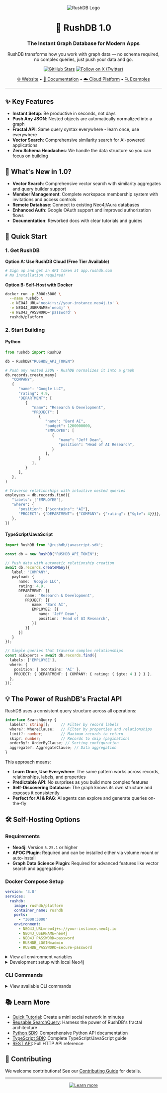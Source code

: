 <!-- filepath: /Users/onepx/personal/rushdb/README.md -->
<div align="center">

![RushDB Logo](https://raw.githubusercontent.com/rush-db/rushdb/main/rushdb-logo.svg)

# 🚀 RushDB 1.0

### The Instant Graph Database for Modern Apps

RushDB transforms how you work with graph data — no schema required, no complex queries, just push your data and go.

[![GitHub Stars](https://img.shields.io/github/stars/rush-db/rushdb?style=social)](https://github.com/rush-db/rushdb)
[![Follow on X (Twitter)](https://img.shields.io/twitter/follow/rushdb?style=social)](https://x.com/RushDatabase)

[🌐 Website](https://rushdb.com) • [📖 Documentation](https://docs.rushdb.com) • [☁️ Cloud Platform](https://app.rushdb.com) • [🔍 Examples](https://github.com/rush-db/examples)

</div>

---

## ✨ Key Features

- **Instant Setup**: Be productive in seconds, not days
- **Push Any JSON**: Nested objects are automatically normalized into a graph
- **Fractal API**: Same query syntax everywhere - learn once, use everywhere
- **Vector Search**: Comprehensive similarity search for AI-powered applications
- **Zero Schema Headaches**: We handle the data structure so you can focus on building

## 🌟 What's New in 1.0?

- **Vector Search**: Comprehensive vector search with similarity aggregates and query builder support
- **Member Management**: Complete workspace membership system with invitations and access controls
- **Remote Database**: Connect to existing Neo4j/Aura databases
- **Enhanced Auth**: Google OAuth support and improved authorization flows
- **Documentation**: Reworked docs with clear tutorials and guides

## 🚀 Quick Start

### 1. Get RushDB

**Option A: Use RushDB Cloud (Free Tier Available)**
```bash
# Sign up and get an API token at app.rushdb.com
# No installation required!
```

**Option B: Self-Host with Docker**
```bash
docker run -p 3000:3000 \
  --name rushdb \
  -e NEO4J_URL='neo4j+s://your-instance.neo4j.io' \
  -e NEO4J_USERNAME='neo4j' \
  -e NEO4J_PASSWORD='password' \
  rushdb/platform
```

### 2. Start Building

#### Python
```python
from rushdb import RushDB

db = RushDB("RUSHDB_API_TOKEN")

# Push any nested JSON - RushDB normalizes it into a graph
db.records.create_many(
   "COMPANY",
   {
      "name": "Google LLC",
      "rating": 4.9,
      "DEPARTMENT": [
         {
            "name": "Research & Development",
            "PROJECT": [
               {
                  "name": "Bard AI",
                  "budget": 1200000000,
                  "EMPLOYEE": [
                     {
                        "name": "Jeff Dean",
                        "position": "Head of AI Research",
                     }
                  ],
               }
            ],
         }
      ],
   },
)

# Traverse relationships with intuitive nested queries
employees = db.records.find({
   "labels": ["EMPLOYEE"],
   "where": {
      "position": {"$contains": "AI"},
      "PROJECT": {"DEPARTMENT": {"COMPANY": {"rating": {"$gte": 4}}}},
   },
})
```

#### TypeScript/JavaScript
```typescript
import RushDB from '@rushdb/javascript-sdk';

const db = new RushDB("RUSHDB_API_TOKEN");

// Push data with automatic relationship creation
await db.records.createMany({
   label: "COMPANY",
   payload: {
      name: 'Google LLC',
      rating: 4.9,
      DEPARTMENT: [{
         name: 'Research & Development',
         PROJECT: [{
            name: 'Bard AI',
            EMPLOYEE: [{
               name: 'Jeff Dean',
               position: 'Head of AI Research',
            }]
         }]
      }]
   }
});

// Simple queries that traverse complex relationships
const aiExperts = await db.records.find({
  labels: ['EMPLOYEE'],
  where: {
    position: { $contains: 'AI' },
    PROJECT: { DEPARTMENT: { COMPANY: { rating: { $gte: 4 } } } },
  },
});
```

## 💡 The Power of RushDB's Fractal API

RushDB uses a consistent query structure across all operations:

```typescript
interface SearchQuery {
  labels?: string[];     // Filter by record labels
  where?: WhereClause;   // Filter by properties and relationships
  limit?: number;        // Maximum records to return
  skip?: number;         // Records to skip (pagination)
  orderBy?: OrderByClause; // Sorting configuration
  aggregate?: AggregateClause; // Data aggregation
}
```

This approach means:
- **Learn Once, Use Everywhere**: The same pattern works across records, relationships, labels, and properties
- **Predictable API**: No surprises as you build more complex features
- **Self-Discovering Database**: The graph knows its own structure and exposes it consistently
- **Perfect for AI & RAG**: AI agents can explore and generate queries on-the-fly

## 🛠️ Self-Hosting Options

### Requirements
- **Neo4j**: Version `5.25.1` or higher
- **APOC Plugin**: Required and can be installed either via volume mount or auto-install
- **Graph Data Science Plugin**: Required for advanced features like vector search and aggregations

### Docker Compose Setup
```yaml
version: '3.8'
services:
  rushdb:
    image: rushdb/platform
    container_name: rushdb
    ports:
      - "3000:3000"
    environment:
      - NEO4J_URL=neo4j+s://your-instance.neo4j.io
      - NEO4J_USERNAME=neo4j
      - NEO4J_PASSWORD=password
      - RUSHDB_LOGIN=admin
      - RUSHDB_PASSWORD=secure-password
```

<details>
  <summary>View all environment variables</summary>

  - **`NEO4J_URL`**: Connection string for Neo4j
  - **`NEO4J_USERNAME`**: Neo4j username (default: `neo4j`)
  - **`NEO4J_PASSWORD`**: Neo4j password
  - **`RUSHDB_PORT`**: Server port (default: `3000`)
  - **`RUSHDB_AES_256_ENCRYPTION_KEY`**: Encryption key for API tokens (32 chars)
  - **`RUSHDB_LOGIN`**: Admin username (default: `admin`)
  - **`RUSHDB_PASSWORD`**: Admin password (default: `password`)
</details>

<details>
  <summary>Development setup with local Neo4j</summary>

```yaml
version: '3.8'
services:
  rushdb:
    image: rushdb/platform
    container_name: rushdb
    depends_on:
      neo4j:
        condition: service_healthy
    ports:
      - "3000:3000"
    environment:
      - NEO4J_URL=bolt://neo4j
      - NEO4J_USERNAME=neo4j
      - NEO4J_PASSWORD=password
  neo4j:
    image: neo4j:5.25.1
    healthcheck:
      test: [ "CMD-SHELL", "wget --no-verbose --tries=1 --spider localhost:7474 || exit 1" ]
      interval: 5s
      retries: 30
      start_period: 10s
    ports:
      - "7474:7474"
      - "7687:7687"
    environment:
      - NEO4J_ACCEPT_LICENSE_AGREEMENT=yes
      - NEO4J_AUTH=neo4j/password
      - NEO4J_PLUGINS=["apoc", "graph-data-science"]
```
</details>

### CLI Commands

<details>
  <summary>View available CLI commands</summary>

#### Create a New User
```bash
rushdb create-user admin@example.com securepassword123
```

#### Update User Password
```bash
rushdb update-password admin@example.com newsecurepassword456
```
</details>

## 📚 Learn More

- [Quick Tutorial](https://docs.rushdb.com/get-started/quick-tutorial): Create a mini social network in minutes
- [Reusable SearchQuery](https://docs.rushdb.com/tutorials/reusable-search-query): Harness the power of RushDB's fractal architecture
- [Python SDK](https://docs.rushdb.com/python-sdk/introduction): Comprehensive Python API documentation
- [TypeScript SDK](https://docs.rushdb.com/typescript-sdk/introduction): Complete TypeScript/JavaScript guide
- [REST API](https://docs.rushdb.com/rest-api/introduction): Full HTTP API reference

## 🤝 Contributing

We welcome contributions! See our [Contributing Guide](CONTRIBUTING.md) for details.

---

<div align="center">
  <p>
    <a href="https://rushdb.com">
      <img src="https://img.shields.io/badge/Learn_more-rushdb.com-6D28D9?style=for-the-badge" alt="Learn more" />
    </a>
  </p>
</div>
